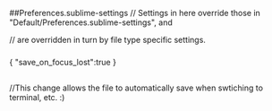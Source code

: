 ##Preferences.sublime-settings
// Settings in here override those in "Default/Preferences.sublime-settings", and

// are overridden in turn by file type specific settings.
###
{
	"save_on_focus_lost":true
}
##
//This change allows the file to automatically save when swtiching to terminal, etc. :) 
